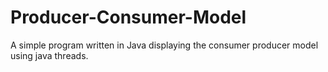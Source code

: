 # Producer-Consumer-Model
A simple program written in Java displaying the consumer producer model using java threads. 
